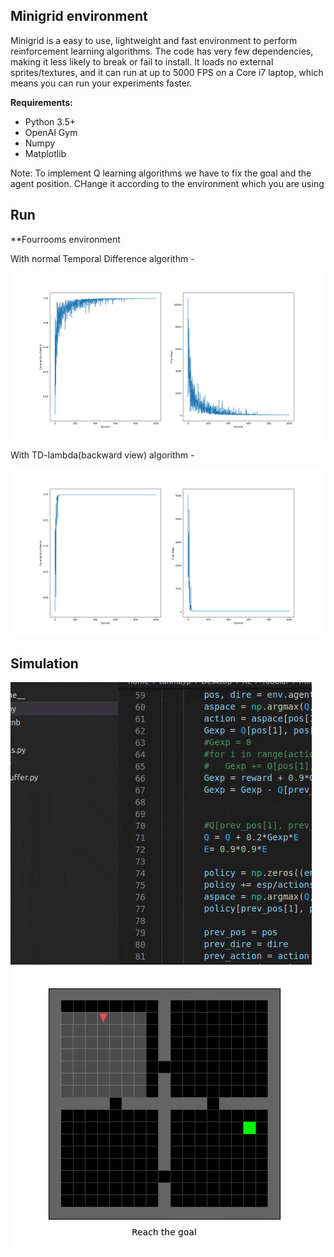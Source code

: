 ## Minigrid environment
Minigrid is a easy to use, lightweight and fast environment to perform reinforcement learning algorithms. The code has very few dependencies, making it less likely to break or fail to install. It loads no external sprites/textures, and it can run at up to 5000 FPS on a Core i7 laptop, which means you can run your experiments faster.

**Requirements:**
* Python 3.5+
* OpenAI Gym
* Numpy
* Matplotlib

Note: To implement Q learning algorithms we have to fix the goal and the agent position. CHange it according to the environment which you are using

## Run

**Fourrooms environment

With normal Temporal Difference algorithm - 

![normal fourromms](https://github.com/M-NEXT/RL_repository/blob/main/Tabular%20Methods/Minigrid/images/4roomsenv.png)

With TD-lambda(backward view) algorithm -

![backwardview](https://github.com/M-NEXT/RL_repository/blob/main/Tabular%20Methods/Minigrid/images/4roomswithbackwardview.png)

## Simulation
![episode1](https://github.com/M-NEXT/RL_repository/blob/main/Tabular%20Methods/Minigrid/images/ep0.gif) ![episode100](https://github.com/M-NEXT/RL_repository/blob/main/Tabular%20Methods/Minigrid/images/ep100.gif)

